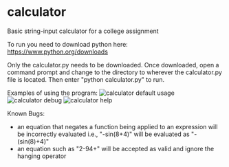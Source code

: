 # calculator
Basic string-input calculator for a college assignment

To run you need to download python here: https://www.python.org/downloads

Only the calculator.py needs to be downloaded. Once downloaded, open a command prompt and change to the directory to wherever the calculator.py file is located. Then enter "python calculator.py" to run.

Examples of using the program:
![calculator default usage](https://github.com/sharktrexer/calculator/assets/32965854/880b1cca-a1f3-4000-907a-f4b06db94295)
![calculator debug](https://github.com/sharktrexer/calculator/assets/32965854/45f01927-3f05-4834-acb9-3c29183886ac)
![calculator help](https://github.com/sharktrexer/calculator/assets/32965854/43291470-7183-405e-90db-75a07beca384)


Known Bugs:
- an equation that negates a function being applied to an expression will be incorrectly evaluated i.e., "-sin(8+4)" will be evaluated as "-(sin(8)+4)"
- an equation such as "2-94+" will be accepted as valid and ignore the hanging operator
